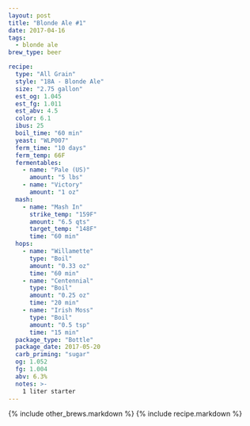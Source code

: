 ```yaml
---
layout: post
title: "Blonde Ale #1"
date: 2017-04-16
tags:
  - blonde ale
brew_type: beer

recipe:
  type: "All Grain"
  style: "18A - Blonde Ale"
  size: "2.75 gallon"
  est_og: 1.045
  est_fg: 1.011
  est_abv: 4.5
  color: 6.1
  ibus: 25
  boil_time: "60 min"
  yeast: "WLP007"
  ferm_time: "10 days"
  ferm_temp: 66F
  fermentables:
    - name: "Pale (US)"
      amount: "5 lbs"
    - name: "Victory"
      amount: "1 oz"
  mash:
    - name: "Mash In"
      strike_temp: "159F"
      amount: "6.5 qts"
      target_temp: "148F"
      time: "60 min"
  hops:
    - name: "Willamette"
      type: "Boil"
      amount: "0.33 oz"
      time: "60 min"
    - name: "Centennial"
      type: "Boil"
      amount: "0.25 oz"
      time: "20 min"
    - name: "Irish Moss"
      type: "Boil"
      amount: "0.5 tsp"
      time: "15 min"
  package_type: "Bottle"
  package_date: 2017-05-20
  carb_priming: "sugar"
  og: 1.052
  fg: 1.004
  abv: 6.3%
  notes: >-
    1 liter starter
---
```


{% include other_brews.markdown %}
{% include recipe.markdown %}
